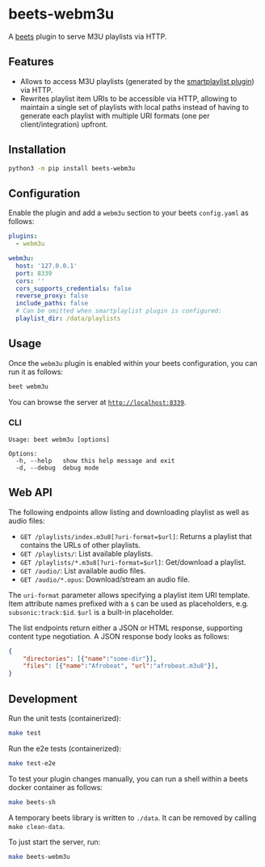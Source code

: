 # beets-webm3u

A [beets](https://github.com/beetbox/beets) plugin to serve M3U playlists via HTTP.

## Features

* Allows to access M3U playlists (generated by the [smartplaylist plugin](https://beets.readthedocs.io/en/stable/plugins/smartplaylist.html)) via HTTP.
* Rewrites playlist item URIs to be accessible via HTTP, allowing to maintain a single set of playlists with local paths instead of having to generate each playlist with multiple URI formats (one per client/integration) upfront.

## Installation

```sh
python3 -m pip install beets-webm3u
```

## Configuration

Enable the plugin and add a `webm3u` section to your beets `config.yaml` as follows:
```yaml
plugins:
  - webm3u

webm3u:
  host: '127.0.0.1'
  port: 8339
  cors: ''
  cors_supports_credentials: false
  reverse_proxy: false
  include_paths: false
  # Can be omitted when smartplaylist plugin is configured:
  playlist_dir: /data/playlists
```

## Usage

Once the `webm3u` plugin is enabled within your beets configuration, you can run it as follows:
```sh
beet webm3u
```

You can browse the server at [`http://localhost:8339`](http://localhost:8339).

### CLI

```
Usage: beet webm3u [options]

Options:
  -h, --help   show this help message and exit
  -d, --debug  debug mode
```

## Web API

The following endpoints allow listing and downloading playlist as well as audio files:

* `GET /playlists/index.m3u8[?uri-format=$url]`: Returns a playlist that contains the URLs of other playlists.
* `GET /playlists/`: List available playlists.
* `GET /playlists/*.m3u8[?uri-format=$url]`: Get/download a playlist.
* `GET /audio/`: List available audio files.
* `GET /audio/*.opus`: Download/stream an audio file.

The `uri-format` parameter allows specifying a playlist item URI template.
Item attribute names prefixed with a `$` can be used as placeholders, e.g. `subsonic:track:$id`.
`$url` is a built-in placeholder.

The list endpoints return either a JSON or HTML response, supporting content type negotiation.
A JSON response body looks as follows:
```json
{
	"directories": [{"name":"some-dir"}],
	"files": [{"name":"Afrobeat", "url":"afrobeat.m3u8"}],
}
```

## Development

Run the unit tests (containerized):
```sh
make test
```

Run the e2e tests (containerized):
```sh
make test-e2e
```

To test your plugin changes manually, you can run a shell within a beets docker container as follows:
```sh
make beets-sh
```

A temporary beets library is written to `./data`.
It can be removed by calling `make clean-data`.

To just start the server, run:
```sh
make beets-webm3u
```

